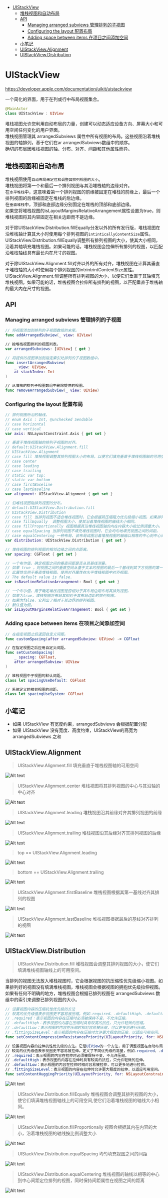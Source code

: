<!-- @import "[TOC]" {cmd="toc" depthFrom=1 depthTo=6 orderedList=false} -->

<!-- code_chunk_output -->

- [UIStackView](#uistackview)
  - [堆栈视图和自动布局](#堆栈视图和自动布局)
  - [API](#api)
    - [Managing arranged subviews 管理排列的子视图](#managing-arranged-subviews-管理排列的子视图)
    - [Configuring the layout 配置布局](#configuring-the-layout-配置布局)
    - [Adding space between items 在项目之间添加空间](#adding-space-between-items-在项目之间添加空间)
  - [小笔记](#小笔记)
  - [UIStackView.Alignment](#uistackviewalignment)
  - [UIStackView.Distribution](#uistackviewdistribution)

<!-- /code_chunk_output -->

# UIStackView

<https://developer.apple.com/documentation/uikit/uistackview>

一个简化的界面，用于在列或行中布局视图集合。

```swift
@MainActor
class UIStackView : UIView
```

堆栈视图允许您利用自动布局的力量，创建可以动态适应设备方向、屏幕大小和可用空间任何变化的用户界面。  
堆栈视图管理其 arrangedSubviews 属性中所有视图的布局。这些视图沿着堆栈视图的轴排列，基于它们在ar arrangedSubviews数组中的顺序。  
确切的布局因堆栈视图的轴、分布、对齐、间距和其他属性而异。

## 堆栈视图和自动布局

堆栈视图使用`自动布局来定位和调整其排列视图的大小`。  
堆栈视图将第一个和最后一个排列视图与其沿堆栈轴的边缘对齐。  
在`水平堆栈`中，这意味着第一个排列视图的前缘被固定在堆栈的前缘上，最后一个排列视图的后缘被固定在堆栈的后边缘。  
在`垂直堆栈`中，顶部和底部边缘分别固定在堆栈的顶部和底部边缘。  
如果您将堆栈视图的isLayoutMarginsRelativeArrangement属性设置为true，则堆栈视图将其内容固定在相关边距而不是边缘。

对于除UIStackView.Distribution.fillEqually分发以外的所有发行版，堆栈视图在沿堆栈轴计算其大小时使用每个排列视图的`intinticallyContentSize`属性。UIStackView.Distribution.fillEqually调整所有排列视图的大小，使其大小相同，沿着其轴填充堆栈视图。如果可能的话，堆栈视图会拉伸所有排列的视图，以匹配沿堆栈轴线具有最长内在尺寸的视图。

对于除UIStackView.Alignment.fill对齐以外的所有对齐，堆栈视图在计算其垂直于堆栈轴的大小时使用每个排列视图的intrintrintContentSize属性。UIStackView.Alignment.fill调整所有排列视图的大小，以便它们垂直于其轴填充堆栈视图。如果可能的话，堆栈视图会拉伸所有排列的视图，以匹配垂直于堆栈轴的最大内在尺寸的视图。

## API

### Managing arranged subviews 管理排列的子视图

```swift
// 将视图添加到排列的子视图数组的末尾。
func addArrangedSubview(_ view: UIView)

// 按堆栈视图排列的视图列表。
var arrangedSubviews: [UIView] { get }

// 将提供的视图添加到指定索引处排列的子视图数组中。
func insertArrangedSubview(
    _ view: UIView,
    at stackIndex: Int
)

// 从堆栈的排列子视图数组中删除提供的视图。
func removeArrangedSubview(_ view: UIView)
```

### Configuring the layout 配置布局

```swift
// 排列视图所沿的轴线。
// enum Axis : Int, @unchecked Sendable
// case horizontal
// case vertical
var axis: NSLayoutConstraint.Axis { get set }

// 垂直于堆栈视图轴的排列子视图的对齐。
// default:UIStackView.Alignment.fill
// UIStackView.Alignment 
// case fill 堆栈视图调整其排列视图大小的布局，以便它们填充垂直于堆栈视图轴的可用空间。
// case center
// case leading
// case trailing
// static var top:
// static var bottom
// case firstBaseline
// case lastBaseline
var alignment: UIStackView.Alignment { get set }

// 沿堆栈视图轴排列视图的分布。
// default:UIStackView.Distribution.fill
// UIStackView.Distribution
// case fill 当排列视图不适合堆栈视图时，它会根据其压缩阻力优先级缩小视图。如果排列的视图没有填充堆栈视图，它会根据其拥抱优先级来拉伸视图。如果有任何歧义，堆栈视图会根据排列的子视图数组中的索引调整排列视图的大小。 
// case fillEqually  调整视图大小，使其沿着堆栈视图的轴线大小相同。
// case fillProportionally 视图根据其沿堆栈视图轴的内在内容大小按比例调整大小。
// case equalSpacing 当排列视图不填充堆栈视图时，它会均匀地填充视图之间的间距。
// case equalCentering 一种布局，该布局试图沿着堆栈视图的轴轴以相等的中心到中心间距定位排列的视图，同时保持间距属性在视图之间的距离。
var distribution: UIStackView.Distribution { get set }

// 堆栈视图的排列视图的相邻边缘之间的点距离。
var spacing: CGFloat { get set }

// 一个布尔值，确定视图之间的垂直间距是否从其基线测量。
// 如果 true ，则视图之间的垂直空间从基于文本的视图的最后一个基线到其下方视图的第一个基线进行测量。顶部和底部视图也被定位，以便其最近的基线是距离堆栈视图边缘的指定距离。
// 此属性仅用于垂直堆栈视图。使用对齐属性在水平堆栈视图中对齐视图。
// The default value is false.
var isBaselineRelativeArrangement: Bool { get set }

// 一个布尔值，用于确定堆栈视图是否相对于其布局边距布局其排列视图。
// 如果为true，堆栈视图将布局其相对于其布局边距的排列视图。
// 如果为false，它列出了相对于其边界的排列视图。
// 默认值为假。
var isLayoutMarginsRelativeArrangement: Bool { get set }
```

### Adding space between items 在项目之间添加空间

```swift
// 在指定视图之后返回自定义间距。
func customSpacing(after arrangedSubview: UIView) -> CGFloat

// 在指定视图之后应用自定义间距。
func setCustomSpacing(
    _ spacing: CGFloat,
    after arrangedSubview: UIView
)

// 堆栈视图中子视图的默认间距。
class let spacingUseDefault: CGFloat

// 系统定义的相邻视图的间距。
class let spacingUseSystem: CGFloat
```

## 小笔记

- 如果 UIStackView 有宽度约束，arrangedSubviews 会根据配置分配
- 如果 UIStackView 没有宽度、高度约束，UIStackView的高宽为 arrangedSubviews 之和

## UIStackView.Alignment

> UIStackView.Alignment.fill 填充垂直于堆栈视图轴的可用空间

![Alt text](image-1.png)

> UIStackView.Alignment.center 堆栈视图将其排列视图的中心与其沿轴的中心对齐

![Alt text](image-2.png)

> UIStackView.Alignment.leading 堆栈视图沿其前缘对齐其排列视图的前缘

![Alt text](image-3.png)

> UIStackView.Alignment.trailing 堆栈视图沿其后缘对齐其排列视图的后缘

![Alt text](image-4.png)

> top ==  UIStackView.Alignment.leading

![Alt text](image-5.png)

> bottom ==  UIStackView.Alignment.trailing

![Alt text](image-6.png)

> UIStackView.Alignment.firstBaseline 堆栈视图根据其第一基线对齐其排列的视图

![Alt text](image-7.png)

> UIStackView.Alignment.lastBaseline 堆栈视图根据最后的基线对齐排列的视图

![Alt text](image-8.png)

## UIStackView.Distribution

> UIStackView.Distribution.fill 堆栈视图会调整其排列视图的大小，使它们填满堆栈视图轴线上的可用空间。

当排列的视图无法放入堆栈视图时，它会根据视图的抗压缩性优先级缩小视图。如果排列好的视图没有填满堆栈视图，堆栈视图会根据视图的拥抱优先级拉伸视图。如果有任何不明确的地方，堆栈视图会根据已排列视图在 arrangedSubviews 数组中的索引来调整已排列视图的大小。

```swift
// 设置视图内容的压缩抗性优先级的方法
// 较高的优先级值表示视图更不容易被压缩。例如.required、.defaultHigh、.defaultLow等。
// .required：表示视图的内容在压缩时必须被保持不变，不允许压缩。
// .defaultHigh：表示视图的内容在压缩时具有较高的抗性，只允许轻微的压缩。
// .defaultLow：表示视图的内容在压缩时相对容易被压缩，可以更多地进行压缩。
// .fittingSizeLevel：表示视图的内容在压缩时允许更大程度的压缩，以适应可用空间。
func setContentCompressionResistancePriority(UILayoutPriority, for: NSLayoutConstraint.Axis)

// 设置视图内容的拉伸抗性优先级的方法。它是UIView的一个方法，用于调整视图在自动布局中的行为
// 较高的优先级值表示视图更不容易被拉伸。定义了不同优先级的常量，例如.required、.defaultHigh、.defaultLow等。
// .required：表示视图的内容在拉伸时必须被保持不变，不允许压缩。
// .defaultHigh：表示视图的内容在拉伸时具有较高的抗性，只允许轻微的拉伸。
// .defaultLow：表示视图的内容在拉伸时相对容易被拉伸，可以更多地进行拉伸。
// .fittingSizeLevel：表示视图的内容在拉伸时允许更大程度的拉伸，以适应可用空间。
func setContentHuggingPriority(UILayoutPriority, for: NSLayoutConstraint.Axis)
```

![Alt text](image-9.png)

> UIStackView.Distribution.fillEqually 堆栈视图会调整其排列视图的大小，使它们填满堆栈视图轴线上的可用空间,使它们沿着堆栈视图的轴线大小相同。

![Alt text](image-10.png)

> UIStackView.Distribution.fillProportionally 视图会根据其内在内容的大小，沿着堆栈视图的轴线按比例调整大小

![Alt text](image-11.png)

> UIStackView.Distribution.equalSpacing 均匀填充视图之间的间距

![Alt text](image-12.png)

> UIStackView.Distribution.equalCentering 堆栈视图的轴线以相等的中心到中心间距定位排列的视图，同时保持间距属性在视图之间的距离

![Alt text](image-13.png)
